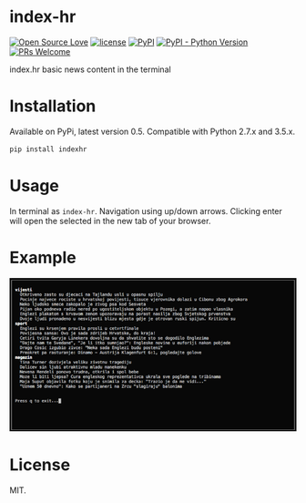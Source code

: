 # index-hr
[![Open Source Love](https://badges.frapsoft.com/os/v1/open-source.svg?v=103)](https://github.com/ellerbrock/open-source-badges/)
[![license](https://img.shields.io/github/license/marinko-peso/index-hr.svg)](https://github.com/marinko-peso/gremlinc/blob/master/LICENSE)
[![PyPI](https://img.shields.io/pypi/v/indexhr.svg)](https://pypi.org/project/indexhr/)
[![PyPI - Python Version](https://img.shields.io/pypi/pyversions/indexhr.svg)](https://pypi.org/project/indexhr/)
[![PRs Welcome](https://img.shields.io/badge/PRs-welcome-brightgreen.svg)](http://makeapullrequest.com)

index.hr basic news content in the terminal


# Installation

Available on PyPi, latest version 0.5.
Compatible with Python 2.7.x and 3.5.x.

```sh
pip install indexhr
```


# Usage

In terminal as ```index-hr```.
Navigation using up/down arrows. Clicking enter will open the selected in the new tab of your browser.


# Example

![Content Example](example.png)


# License

MIT.
